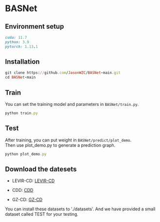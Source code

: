 # BASNet

## Environment setup
```ruby
cuda: 11.7  
python: 3.9  
pytorch: 1.13.1  
```
## Installation
```ruby
git clone https://github.com/JasonWZC/BASNet-main.git 
cd BASNet-main 
```
## Train
You can set the training model and parameters in `BASNet/train.py`.
```ruby
python train.py
```
## Test  
After training, you can put weight in `BASNet/predict/plot_demo`.  
Then use plot_demo.py to generate a prediction graph.
```ruby
python plot_demo.py
```
## Download the datesets
* LEVIR-CD:
  [LEVIR-CD](https://justchenhao.github.io/LEVIR/)

* CDD:
  [CDD](https://drive.google.com/file/d/1GX656JqqOyBi_Ef0w65kDGVto-nHrNs9)

* GZ-CD:
  [GZ-CD](https://github.com/daifeng2016/Change-Detection-Dataset-for-High-Resolution-Satellite-Imagery)

You can install these datasets to './datasets'. And we have provided a small dataset called TEST for your testing.

  
